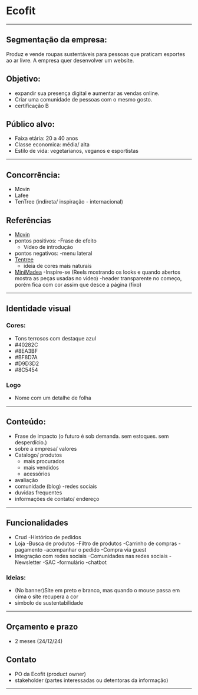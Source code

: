 # Ecofit
---
## Segmentação da empresa:
Produz e vende roupas sustentáveis para pessoas que praticam esportes ao ar livre. A empresa quer desenvolver um website.

##  Objetivo:
- expandir sua presença digital e aumentar as vendas online.
- Criar uma comunidade de pessoas com o mesmo gosto.
- certificação B

## Público alvo:
- Faixa etária: 20 a 40 anos
- Classe economica: média/ alta
- Estilo de vida: vegetarianos, veganos e esportistas
---
## Concorrência:
- Movin
- Lafee
- TenTree (indireta/ inspiração - internacional)

## Referências
- [Movin](https://startmovin.com)
- pontos positivos:
    -Frase de efeito
    - Vídeo de introdução
- pontos negativos:
    -menu lateral
- [Tentree](https://www.tentree.com/collections/accessories?page=3)
    - ideia de cores mais naturais
- [MiniMadea](https://minimadeia.com)
    -Inspire-se (Reels mostrando os looks e quando abertos mostra as peças usadas no vídeo)
    -header transparente no começo, porém fica com cor assim que desce a página (fixo)
---
## Identidade visual
### Cores:
- Tons terrosos com destaque azul
- #40282C
- #8EA3BF
- #BF8D7A
- #D9D3D2
- #8C5454

### Logo
- Nome com um detalhe de folha
---
## Conteúdo:
- Frase de impacto (o futuro é sob demanda. sem estoques. sem desperdício.)
- sobre a empresa/ valores
- Catalogo/ produtos
    - mais procurados
    - mais vendidos
    - acessórios
- avaliação
- comunidade (blog)
    -redes sociais
- duvidas frequentes
- informações de contato/ endereço
---
## Funcionalidades
- Crud
    -Histórico de pedidos
- Loja
    -Busca de produtos
    -Filtro de produtos
    -Carrinho de compras
    -pagamento
    -acompanhar o pedido
    -Compra via guest
- Integração com redes sociais
    -Comunidades nas redes sociais
    -Newsletter
-SAC
    -formulário
    -chatbot

### Ideias:
- (No banner)Site em preto e branco, mas quando o mouse passa em cima o site recupera a cor
- simbolo de sustentabilidade
---
## Orçamento e prazo
- 2 meses (24/12/24)
## Contato
- PO da Ecofit (product owner)
- stakeholder (partes interessadas ou detentoras da informação)
---